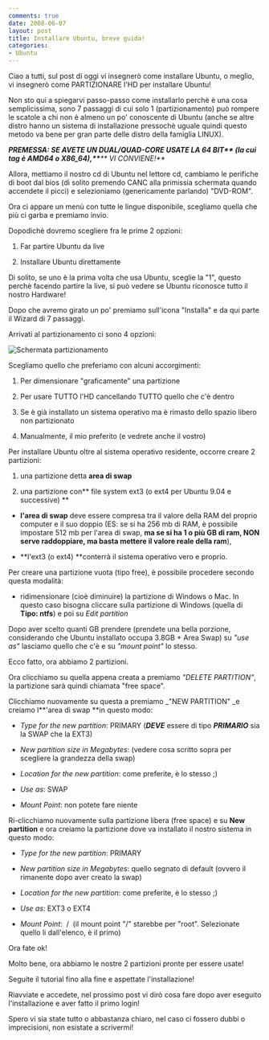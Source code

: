 ```yaml
---
comments: true
date: 2008-06-07
layout: post
title: Installare Ubuntu, breve guida!
categories:
- Ubuntu
---
```


Ciao a tutti, sul post di oggi vi insegnerò come installare Ubuntu, o meglio, vi insegnerò come PARTIZIONARE l'HD per installare Ubuntu!

Non sto qui a spiegarvi passo-passo come installarlo perchè è una cosa semplicissima, sono 7 passaggi di cui solo 1 (partizionamento) può rompere le scatole a chi non è almeno un po' conoscente di Ubuntu (anche se altre distro hanno un sistema di installazione pressochè uguale quindi questo metodo va bene per gran parte delle distro della famiglia LINUX).

_**PREMESSA: SE AVETE UN DUAL/QUAD-CORE USATE LA 64 BIT**__** (la cui tag è AMD64 o X86_64),**__** VI CONVIENE!**_

Allora, mettiamo il nostro cd di Ubuntu nel lettore cd, cambiamo le perifiche di boot dal bios (di solito premendo CANC alla primissia schermata quando accendete il piccì) e selezioniamo (genericamente parlando) "DVD-ROM".

Ora ci appare un menù con tutte le lingue disponibile, scegliamo quella che più ci garba e premiamo invio.

Dopodichè dovremo scegliere fra le prime 2 opzioni:



	
  1. Far partire Ubuntu da live

	
  2. Installare Ubuntu direttamente


Di solito, se uno è la prima volta che usa Ubuntu, sceglie la "1", questo perchè facendo partire la live, si può vedere se Ubuntu riconosce tutto il nostro Hardware!

Dopo che avremo girato un po' premiamo sull'icona "Installa" e da qui parte il Wizard di 7 passaggi.

Arrivati al partizionamento ci sono 4 opzioni:

![Schermata partizionamento](http://sodilinux.itd.cnr.it/zoomlinux/installaz/5.1.png)

Scegliamo quello che preferiamo con alcuni accorgimenti:



	
  1. Per dimensionare "graficamente" una partizione

	
  2. Per usare TUTTO l'HD cancellando TUTTO quello che c'è dentro

	
  3. Se è già installato un 		      sistema operativo ma è rimasto dello spazio libero non partizionato

	
  4. Manualmente, il mio preferito (e vedrete anche il vostro)




Per installare Ubuntu oltre al sistema operativo residente, 		    occorre creare 2 partizioni:






	
  1. una partizione detta **area di swap**

	
  2. una partizione con** file system 		    ext3 (o ext4 per Ubuntu 9.04 e successive)
**



	
  * **l'area di swap** deve essere compresa tra il valore 		    della RAM del proprio computer e il suo doppio (ES: se si ha 256 mb 		    di RAM, è possibile 		    impostare 512 mb per l'area di swap, **ma se si ha 1 o più GB di ram, NON serve raddoppiare, ma basta mettere il valore reale della ram**),

	
  * **l'ext3 (o ext4) **conterrà il 		    sistema operativo vero e proprio.




Per creare una partizione vuota (tipo free), è possibile 		    procedere secondo questa modalità:




- ridimensionare (cioè diminuire) la partizione 		    di Windows o Mac. In questo caso bisogna cliccare sulla partizione di Windows 		    (quella di **Tipo: 		    ntfs**) e poi su _Edit partition_




Dopo aver scelto quanti GB prendere (prendete una bella porzione, considerando che Ubuntu installato occupa 3.8GB + Area Swap) su _"use as"_ lasciamo quello che c'è e su _"mount point"_ lo stesso.




Ecco fatto, ora abbiamo 2 partizioni.




Ora clicchiamo su quella appena creata a premiamo _"DELETE PARTITION"_, la partizione sarà quindi chiamata "free space".




Clicchiamo nuovamente su questa a premiamo _"NEW PARTITION" _e creiamo l**'area di swap **in questo modo:






	
  * _Type for the new partition_: PRIMARY (_**DEVE**_ essere di tipo _**PRIMARIO**_ sia la SWAP che la EXT3)

	
  * _New partition size in Megabytes_: (vedere cosa scritto sopra per scegliere la grandezza della swap)

	
  * _Location for the new partition_: come preferite, è lo stesso ;)

	
  * _Use as_: SWAP

	
  * _Mount Point_: non potete fare niente


Ri-clicchiamo nuovamente sulla partizione 		  libera (free space) e su **New partition** e ora creiamo la partizione dove va installato il nostro sistema in questo modo:



	
  * _Type for the new partition_: PRIMARY

	
  * _New partition size in Megabytes_: quello segnato di default (ovvero il rimanente dopo aver creato la swap)

	
  * _Location for the new partition_: come preferite, è lo stesso ;)

	
  * _Use as_: EXT3 o EXT4

	
  * _Mount Point_:  /  (il mount point "/" starebbe per "root". Selezionate quello li dall'elenco, è il primo)


Ora fate ok!

Molto bene, ora abbiamo le nostre 2 partizioni pronte per essere usate!

Seguite il tutorial fino alla fine e aspettate l'installazione!

Riavviate e accedete, nel prossimo post vi dirò cosa fare dopo aver eseguito l'installazione e aver fatto il primo login!

Spero vi sia state tutto o abbastanza chiaro, nel caso ci fossero dubbi o imprecisioni, non esistate a scrivermi!

